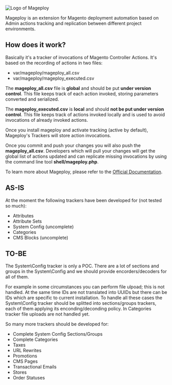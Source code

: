 ![Logo of Mageploy](https://raw.github.com/wiki/pug-more/mageploy/mageploy_128_noborder.png)

Mageploy is an extension for Magento deployment automation based on Admin actions tracking and replication between different project environments.

How does it work?
-----------------
Basically it's a tracker of invocations of Magento Controller Actions. It's based on the recording of actions in two files:

* var/mageploy/mageploy_all.csv
* var/mageploy/mageploy_executed.csv

The **mageploy_all.csv** file is **global** and should be put **under version control**. This file keeps track of each action invoked, storing parameters converted and serialized.

The **mageploy_executed.csv** is **local** and should **not be put under version control**. This file keeps track of actions invoked locally and is used to avoid invocations of already invoked actions.

Once you install mageploy and activate tracking (active by default), Mageploy's Trackers will store action invocations.

Once you commit and push your changes you will also push the **mageploy_all.csv**. Developers which will pull your changes will get the global list of actions updated and can replicate missing invocations by using the command line tool **shell/mageploy.php**.

To learn more about Mageploy, please refer to the [Official Documentation](https://github.com/pug-more/mageploy/wiki).

AS-IS
-----
At the moment the following trackers have been developed for (not tested so much):

* Attributes
* Attribute Sets
* System Config (uncomplete)
* Categories
* CMS Blocks (uncomplete)

TO-BE
-----
The System\Config tracker is only a POC. There are a lot of sections and groups in the System\Config and we should provide encorders/decoders for all of them.

For example in some circumstances you can perform file ulpoad; this is not handled. At the same time IDs are not translated into UUIDs but there can be IDs which are specific to current installation. To handle all these cases the System\Config tracker should be splitted into sections/groups trackers, each of them applying its enconding/deconding policy.
In Categories tracker file uploads are not handled yet.

So many more trackers should be developed for:

* Complete System Config Sections/Groups
* Complete Categories
* Taxes
* URL Rewrites
* Promotions
* CMS Pages
* Transactional Emails
* Stores
* Order Statuses
